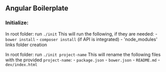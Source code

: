 ## Angular Boilerplate

### Initialize:
In root folder: run `./init`
This will run the following, if they are needed:
	- `bower install`
	- `composer install` (if API is integrated)
	- 'node_modules' links folder creation

In root folder: run `./init project-name`
This will rename the following files with the provided `project-name`:
	- `package.json`
	- `bower.json`
	- `README.md`
	- `dev/index.html`

